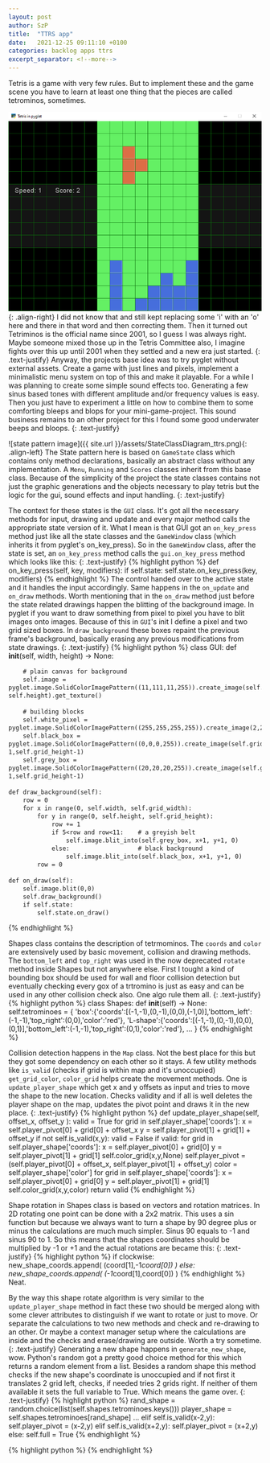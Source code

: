 ```yaml
---
layout: post
author: SzP
title:  "TTRS app"
date:   2021-12-25 09:11:10 +0100
categories: backlog apps ttrs
excerpt_separator: <!--more-->
---
```

Tetris is a game with very few rules. But to implement these and the game scene you have to learn at least one thing that the pieces are called tetrominos, sometimes.
<!--more-->
![app image](https://github.com/PeterSzasz/ttrs/raw/main/screenshot.png){: .align-right}
I did not know that and still kept replacing some 'i' with an 'o' here and there in that word and then correcting them. Then it turned out Tetriminos is the official name since 2001, so I guess I was always right. Maybe someone mixed those up in the Tetris Committee also, I imagine fights over this up until 2001 when they settled and a new era just started.
{: .text-justify}
Anyway, the projects base idea was to try pyglet without external assets. Create a game with just lines and pixels, implement a minimalistic menu system on top of this and make it playable. For a while I was planning to create some simple sound effects too. Generating a few sinus based tones with different amplitude and/or frequency values is easy. Then you just have to experiment a little on how to combine them to some comforting bleeps and blops for your mini-game-project. This sound business remains to an other project for this I found some good underwater beeps and bloops.
{: .text-justify}

![state pattern image]({{ site.url }}/assets/StateClassDiagram_ttrs.png){: .align-left}
The State pattern here is based on `GameState` class which contains only method declarations, basically an abstract class without any implementation. A `Menu`, `Running` and `Scores` classes inherit from this base class. Because of the simplicity of the project the state classes contains not just the graphic generations and the objects necessary to play tetris but the logic for the gui, sound effects and input handling.
{: .text-justify}

The context for these states is the `GUI` class. It's got all the necessary methods for input, drawing and update and every major method calls the appropriate state version of it. What I mean is that GUI got an `on_key_press` method just like all the state classes and the `GameWindow` class (which inherits it from pyglet's on_key_press). So in the `GameWindow` class, after the state is set, an `on_key_press` method calls the `gui.on_key_press` method which looks like this:
{: .text-justify}
{% highlight python %}
def on_key_press(self, key, modifiers):
    if self.state:
        self.state.on_key_press(key, modifiers)
{% endhighlight %}
The control handed over to the active state and it handles the input accordingly. Same happens in the `on_update` and `on_draw` methods. Worth mentioning that in the `on_draw` method just before the state related drawings happen the blitting of the background image. In pyglet if you want to draw something from pixel to pixel you have to blit images onto images. Because of this in `GUI`'s init I define a pixel and two grid sized boxes. In `draw_background` these boxes repaint the previous frame's background, basically erasing any previous modifications from state drawings.
{: .text-justify}
{% highlight python %}
class GUI:
    def __init__(self, width, height) -> None:

        # plain canvas for background
        self.image = pyglet.image.SolidColorImagePattern((11,111,11,255)).create_image(self.width, self.height).get_texture()

        # building blocks
        self.white_pixel = pyglet.image.SolidColorImagePattern((255,255,255,255)).create_image(2,2)
        self.black_box = pyglet.image.SolidColorImagePattern((0,0,0,255)).create_image(self.grid_width-1,self.grid_height-1)
        self.grey_box = pyglet.image.SolidColorImagePattern((20,20,20,255)).create_image(self.grid_width-1,self.grid_height-1)

    def draw_background(self):
        row = 0
        for x in range(0, self.width, self.grid_width):
            for y in range(0, self.height, self.grid_height):
                row += 1
                if 5<row and row<11:    # a greyish belt
                    self.image.blit_into(self.grey_box, x+1, y+1, 0)
                else:                   # black background
                    self.image.blit_into(self.black_box, x+1, y+1, 0)
            row = 0

    def on_draw(self):
        self.image.blit(0,0)
        self.draw_background()
        if self.state:
            self.state.on_draw()
{% endhighlight %}

Shapes class contains the description of tetrmominos. The `coords` and `color` are extensively used by basic movement, collision and drawing methods. The `bottom_left` and `top_right` was used in the now deprecated `rotate` method inside Shapes but not anywhere else. First I tought a kind of bounding box should be used for wall and floor collision detection but eventually checking every gox of a trtromino is just as easy and can be used in any other collision check also. One algo rule them all.
{: .text-justify}
{% highlight python %}
class Shapes:
    def __init__(self) -> None:
        self.tetrominoes = {
            'box':{'coords':[(-1,-1),(0,-1),(0,0),(-1,0)],'bottom_left':(-1,-1),'top_right':(0,0),'color':'red'},
            'L-shape':{'coords':[(-1,-1),(0,-1),(0,0),(0,1)],'bottom_left':(-1,-1),'top_right':(0,1),'color':'red'},
            ...
            }
{% endhighlight %}

Collision detection happens in the `Map` class. Not the best place for this but they got some dependency on each other so it stays. A few utility methods like `is_valid` (checks if grid is within map and it's unoccupied) `get_grid_color`, `color_grid` helps create the movement methods. One is `update_player_shape` which get x and y offsets as input and tries to move the shape to the new location. Checks validity and if all is well deletes the player shape on the map, updates the pivot point and draws it in the new place.
{: .text-justify}
{% highlight python %}
def update_player_shape(self, offset_x, offset_y ):
        valid = True
        for grid in self.player_shape['coords']:
            x = self.player_pivot[0] + grid[0] + offset_x
            y = self.player_pivot[1] + grid[1] + offset_y
            if not self.is_valid(x,y):
                valid = False
        if valid:
            for grid in self.player_shape['coords']:
                x = self.player_pivot[0] + grid[0]
                y = self.player_pivot[1] + grid[1]
                self.color_grid(x,y,None)
            self.player_pivot = (self.player_pivot[0] + offset_x, self.player_pivot[1] + offset_y)
            color = self.player_shape['color']
            for grid in self.player_shape['coords']:
                x = self.player_pivot[0] + grid[0]
                y = self.player_pivot[1] + grid[1]
                self.color_grid(x,y,color)
        return valid
{% endhighlight %}

Shape rotation in Shapes class is based on vectors and rotation matrices. In 2D rotating one point can be done with a 2x2 matrix. This uses a sin function but because we always want to turn a shape by 90 degree plus or minus the calculations are much much simpler. Sinus 90 equals to -1 and sinus 90 to 1. So this means that the shapes coordinates should be multiplied by -1 or +1 and the actual rotations are became this:
{: .text-justify}
{% highlight python %}
if clockwise:                    
    new_shape_coords.append( (coord[1],-1*coord[0]) )
else:
    new_shape_coords.append( (-1*coord[1],coord[0]) )
{% endhighlight %}
Neat.

By the way this shape rotate algorithm is very similar to the `update_player_shape` method in fact these two should be merged along with some clever attributes to distinguish if we want to rotate or just to move. Or separate the calculations to two new methods and check and re-drawing to an other. Or maybe a context manager setup where the calculations are inside and the checks and erase/drawing are outside. Worth a try sometime.
{: .text-justify}
Generating a new shape happens in `generate_new_shape`, wow. Python's random got a pretty good choice method for this which returns a random element from a list. Besides a random shape this method checks if the new shape's coordinate is unoccupied and if not first it translates 2 grid left, checks, if needed tries 2 grids right. If neither of them available it sets the full variable to True. Which means the game over.
{: .text-justify}
{% highlight python %}
rand_shape = random.choice(list(self.shapes.tetrominoes.keys()))
player_shape = self.shapes.tetrominoes[rand_shape]
...
elif self.is_valid(x-2,y):
    self.player_pivot = (x-2,y)
elif self.is_valid(x+2,y):
    self.player_pivot = (x+2,y)
else:
    self.full = True
{% endhighlight %}


{% highlight python %}
{% endhighlight %}